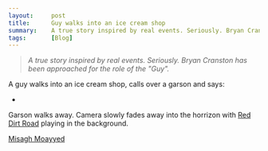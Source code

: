 ```yaml
---
layout:     post
title:      Guy walks into an ice cream shop
summary:    A true story inspired by real events. Seriously. Bryan Cranston has been approached for the role of the "Guy".
tags:       [Blog]
---
```


> *A true story inspired by real events. Seriously. Bryan Cranston has been approached for the role of the "Guy".*

A guy walks into an ice cream shop, calls over a garson and says:

- 

Garson walks away. Camera slowly fades away into the horrizon with [Red Dirt Road](https://www.youtube.com/watch?v=zBTpoKvre84) playing in the background.


[Misagh Moayyed](https://twitter.com/misagh84)
